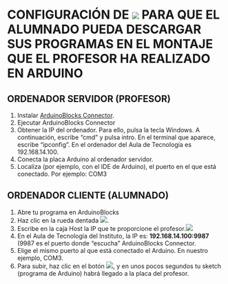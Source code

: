 # **CONFIGURACIÓN DE  ![](imágenes/ab.png) PARA QUE EL ALUMNADO PUEDA DESCARGAR SUS PROGRAMAS EN EL MONTAJE QUE EL PROFESOR HA REALIZADO EN ARDUINO**

## ORDENADOR SERVIDOR (PROFESOR)
1. Instalar [ArduinoBlocks Connector][90b03efc].
2. Ejecutar ArduinoBlocks Connector
3. Obtener la IP del ordenador. Para ello, pulsa la tecla Windows. A continuación, escribe “cmd” y pulsa intro. En el terminal que aparece, escribe “ipconfig”. En el ordenador del Aula de Tecnología es 192.168.14.100.
4. Conecta la placa Arduino al ordenador servidor.
5. Localiza (por ejemplo, con el IDE de Arduino), el puerto en el que está conectado. Por ejemplo: COM3

  [90b03efc]: http://www.arduinoblocks.com/web/site/abconnector "haz clic para descargar ArduinoBlocks Connector para Windows"


## ORDENADOR CLIENTE (ALUMNADO)
1. Abre tu programa en ArduinoBlocks
2. Haz clic en la rueda dentada ![](imágenes/rueda.jpg).
3. Escribe en la caja Host la IP que te proporcione el profesor.![](imágenes/host.png)
5. En el Aula de Tecnología del Instituto, la IP es: **192.168.14.100:9987** (9987 es el puerto donde “escucha” ArduinoBlocks Connector.
6. Elige el mismo puerto al que está conectado el Arduino. En nuestro ejemplo, COM3.
7. Para subir, haz clic en el botón ![](imágenes/subir.png), y en unos pocos segundos tu sketch (programa de Arduino) habrá llegado a la placa del profesor.
